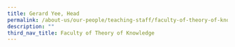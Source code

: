 ```yaml
---
title: Gerard Yee, Head
permalink: /about-us/our-people/teaching-staff/faculty-of-theory-of-knowledge/gerard-yee/
description: ""
third_nav_title: Faculty of Theory of Knowledge
---
```

